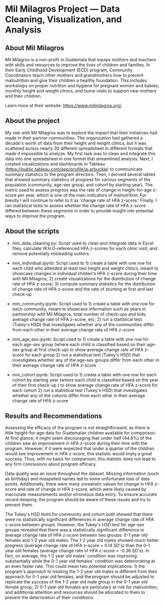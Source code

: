 # Mil Milagros Project — Data Cleaning, Visualization, and Analysis

## About Mil Milagros 
Mil Milagros is a non-profit in Guatemala that equips mothers and teachers with skills and resources to improve the lives of children and families. In their Early Childhood Development (ECD) program, Community Coordinators teach other mothers and grandmothers how to prevent malnutrition and give their children a healthy foundation. This includes workshops on proper nutrition and hygiene for pregnant women and babies, monthly height and weight clinics, and home visits to support new mothers and their children. 

Learn more at their website: https://www.milmilagros.org/

## About the project
My role with Mil Milagros was to explore the impact that their initiatives had made in their partner communities. The organization had gathered a decade's worth of data from their height and weight clinics, but it was scattered across nearly 30 different spreadsheet in different formats that made it impossible to analyze. My first task was to clean and integrate this data into one spreadsheet in one format that streamlined analysis. Next, I created visualizations and dashboards in Tableau (https://public.tableau.com/app/profile/aj.arbuckle) to communicate summary statistics to the program directors. Then, I derived several tables that showed summary statistics of progress for various segments of the population (community, age-sex group, and cohort by starting year). The metric used to assess progress was the rate of change in height-for-age z-score per year, which is one of the main indicators of malnutrition. For brevity I will continue to refer to it as 'change rate of HFA z-score.' Finally, I ran statistical tests to assess whether the change rate of HFA z-score differed between these segments in order to provide insight into potential ways to improve the program. 

## About the scripts
* mm_data_cleaning.py: Script used to clean and integrate data in Excel files; calculate W.H.O-referenced HFA z-scores for each clinic visit; and remove potentially misleading outliers
  
* mm_individual.ipynb: Script used to 1) create a table with one row for each child who attended at least two height and weight clinics, meant to showcase changes in individual childen's HFA z-score during their time with Mil Milagros; 2) create visualizations for the distribution of change rate of HFA z-score; 3) compute summary statistics for the distribution of change rate of HFA z-score and the rate of stunting at first and last check-up

* mm_community.ipynb: Script used to 1) create a table with one row for each community, meant to showcase information such as years in partnership with Mil Milagros, total number of check-ups and kids, average change rate of HFA z-score, etc; 2) run a statistical test (Tukey's HSD) that investigates whether any of the communities differ from each other in their average change rate of HFA z-score

* mm_age_sex.ipynb: Script used to 1) create a table with one row for each age-sex group (where each child is classified based on their age-sex group at first check-up) to show average change rate of HFA z-score for each group 2) run a statistical test (Tukey's HSD) that investigates whether any of the age-sex groups differ from each other in their average change rate of HFA z-score

* mm_cohort.ipynb: Script used to 1) create a table with one row for each cohort by starting year (where each child is classified based on the year of their first check-up ) to show average change rate of HFA z-score for each cohort 2) run a statistical test (Tukey's HSD) that investigates whether any of the cohorts differ from each other in their average change rate of HFA z-score

## Results and Recommendations 
Assessing the efficacy of the program is not straightforward, as there is little height-for-age data for Guatemalan children available for comparison. At first glance, it might seem discouraging that under half (44.8%) of the children saw an improvement in HFA z-score during their time with the program. However, if it were expected that under a quarter of the children would see improvement in HFA z-score, this statistic would imply a great success. Thus, with no basis for comparison, this statistic does not lead to any firm conclusions about program efficacy. 

Data quality was an issue throughout the dataset. Missing information (such as birthday) and misspelled names led to some unfortunate loss of data points. Additionally, there were many unrealistic values for change in HFA z-score and rate of change in HFA z-score, which were likely caused by inaccurate measurements and/or erroneous data entry. To ensure accurate record-keeping, the program should be aware of these issues and try to prevent them. 

The Tukey's HSD tests for community and cohort both showed that there were no statistically significant differences in average change rate of HFA z-score between groups. However, the Tukey's HSD test for age-sex groups revealed that there was a statistically significant difference in average change rate of HFA z-score between two groups: 0-1 year old females and 1-2 year old males. The 1-2 year old males showed much better progress (average change rate of HFA z-score = 0.14 SD's) than the 0-1 year old females (average change rate of HFA z-score = -0.36 SD's). In fact, on average, the 1-2 year old males' condition was improving substantially while the 0-1 year old females' condition was deteriorating at an even faster rate. This could mean two potential implications: 1) the program's approach to treating the 1-2 year old males is different from their approach for 0-1 year old females, and the program should be adjusted to replicate the success of the 1-2 year old male group in the 0-1 year old female group; 2) 0-1 year old females are particulary at risk for malnutrition, and additional attention and resources should be allocated to them to prevent the deterioration of their conditions. 


  


